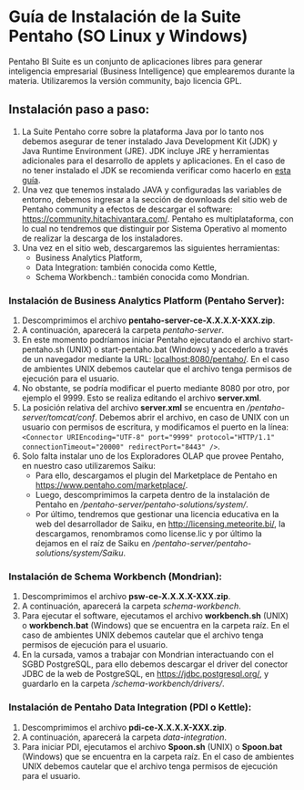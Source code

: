 # Guía de Instalación de la Suite Pentaho (SO Linux y Windows)

Pentaho BI Suite es un conjunto de aplicaciones libres para generar inteligencia empresarial (Business Intelligence) que emplearemos durante la materia. Utilizaremos la versión community, bajo licencia GPL.

## Instalación paso a paso:
1. La Suite Pentaho corre sobre la plataforma Java por lo tanto nos debemos asegurar de tener instalado Java Development Kit (JDK) y Java Runtime Environment (JRE). JDK incluye JRE y herramientas adicionales para el desarrollo de applets y aplicaciones. En el caso de no tener instalado el JDK se recomienda verificar como hacerlo en [esta guía](https://github.com/bdm-unlu/2021/blob/master/guias/Java_configuracion.md).
2. Una vez que tenemos instalado JAVA y configuradas las variables de entorno, debemos ingresar a la sección de downloads del sitio web de Pentaho community a efectos de descargar el software: https://community.hitachivantara.com/. Pentaho es multiplataforma, con lo cual no tendremos que distinguir por Sistema Operativo al momento de realizar la descarga de los instaladores.
3. Una vez en el sitio web, descargaremos las siguientes herramientas:
   - Business Analytics Platform,
   - Data Integration: también conocida como Kettle,
   - Schema Workbench.: también conocida como Mondrian.

### Instalación de Business Analytics Platform (Pentaho Server):
1. Descomprimimos el archivo __pentaho-server-ce-X.X.X.X-XXX.zip__.
2. A continuación, aparecerá la carpeta _pentaho-server_.
3. En este momento podríamos iniciar Pentaho ejecutando el archivo start-pentaho.sh (UNIX) o start-pentaho.bat (Windows) y accederlo a través de un navegador mediante la URL: [localhost:8080/pentaho/](http://localhost:8080/pentaho/). En el caso de ambientes UNIX debemos cautelar que el archivo tenga permisos de ejecución para el usuario.
4. No obstante, se podría modificar el puerto mediante 8080 por otro, por ejemplo el 9999. Esto se realiza editando el archivo __server.xml__.
5. La posición relativa del archivo __server.xml__ se encuentra en _/pentaho-server/tomcat/conf_. Debemos abrir el archivo, en caso de UNIX con un usuario con permisos de escritura, y modificamos el puerto en la línea:<br />
```<Connector URIEncoding="UTF-8" port="9999" protocol="HTTP/1.1" connectionTimeout="20000" redirectPort="8443" />```.
6. Solo falta instalar uno de los Exploradores OLAP que provee Pentaho, en nuestro caso utilizaremos Saiku:
   - Para ello, descargamos el plugin del Marketplace de Pentaho en https://www.pentaho.com/marketplace/.
   - Luego, descomprimimos la carpeta dentro de la instalación de Pentaho en _/pentaho-server/pentaho-solutions/system/_.
   - Por último, tendremos que gestionar una licencia educativa en la web del desarrollador de Saiku, en http://licensing.meteorite.bi/, la descargamos,  renombramos como license.lic y por último la dejamos en el raíz de Saiku en _/pentaho-server/pentaho-solutions/system/Saiku_.

### Instalación de Schema Workbench (Mondrian):
1. Descomprimimos el archivo __psw-ce-X.X.X.X-XXX.zip__.
2. A continuación, aparecerá la carpeta _schema-workbench_.
3. Para ejecutar el software, ejecutamos el archivo __workbench.sh__ (UNIX) o __workbench.bat__ (Windows) que se encuentra en la carpeta raíz. En el caso de ambientes UNIX debemos cautelar que el archivo tenga permisos de ejecución para el usuario.
4. En la cursada, vamos a trabajar con Mondrian interactuando con el SGBD PostgreSQL, para ello debemos descargar el driver del conector JDBC de la web de PostgreSQL, en https://jdbc.postgresql.org/, y guardarlo en la carpeta _/schema-workbench/drivers/_.

### Instalación de Pentaho Data Integration (PDI o Kettle):
1. Descomprimimos el archivo __pdi-ce-X.X.X.X-XXX.zip__.
2. A continuación, aparecerá la carpeta _data-integration_.
3. Para iniciar PDI, ejecutamos el archivo __Spoon.sh__ (UNIX) o __Spoon.bat__ (Windows) que se encuentra en la carpeta raíz. En el caso de ambientes UNIX debemos cautelar que el archivo tenga permisos de ejecución para el usuario.
